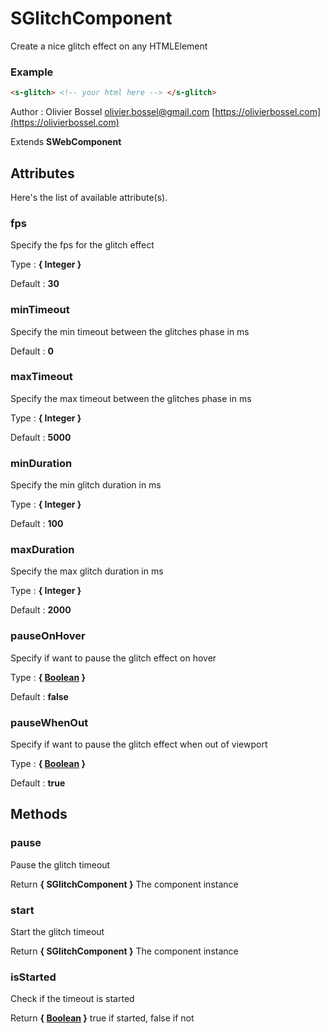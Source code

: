 # SGlitchComponent

Create a nice glitch effect on any HTMLElement

### Example

```html
<s-glitch> <!-- your html here --> </s-glitch>
```

Author : Olivier Bossel [olivier.bossel@gmail.com](mailto:olivier.bossel@gmail.com) [https://olivierbossel.com](https://olivierbossel.com)

Extends **SWebComponent**

## Attributes

Here's the list of available attribute(s).

### fps

Specify the fps for the glitch effect

Type : **{ Integer }**

Default : **30**

### minTimeout

Specify the min timeout between the glitches phase in ms

Default : **0**

### maxTimeout

Specify the max timeout between the glitches phase in ms

Type : **{ Integer }**

Default : **5000**

### minDuration

Specify the min glitch duration in ms

Type : **{ Integer }**

Default : **100**

### maxDuration

Specify the max glitch duration in ms

Type : **{ Integer }**

Default : **2000**

### pauseOnHover

Specify if want to pause the glitch effect on hover

Type : **{ [Boolean](https://developer.mozilla.org/fr/docs/Web/JavaScript/Reference/Objets_globaux/Boolean) }**

Default : **false**

### pauseWhenOut

Specify if want to pause the glitch effect when out of viewport

Type : **{ [Boolean](https://developer.mozilla.org/fr/docs/Web/JavaScript/Reference/Objets_globaux/Boolean) }**

Default : **true**

## Methods

### pause

Pause the glitch timeout

Return **{ SGlitchComponent }** The component instance

### start

Start the glitch timeout

Return **{ SGlitchComponent }** The component instance

### isStarted

Check if the timeout is started

Return **{ [Boolean](https://developer.mozilla.org/fr/docs/Web/JavaScript/Reference/Objets_globaux/Boolean) }** true if started, false if not
